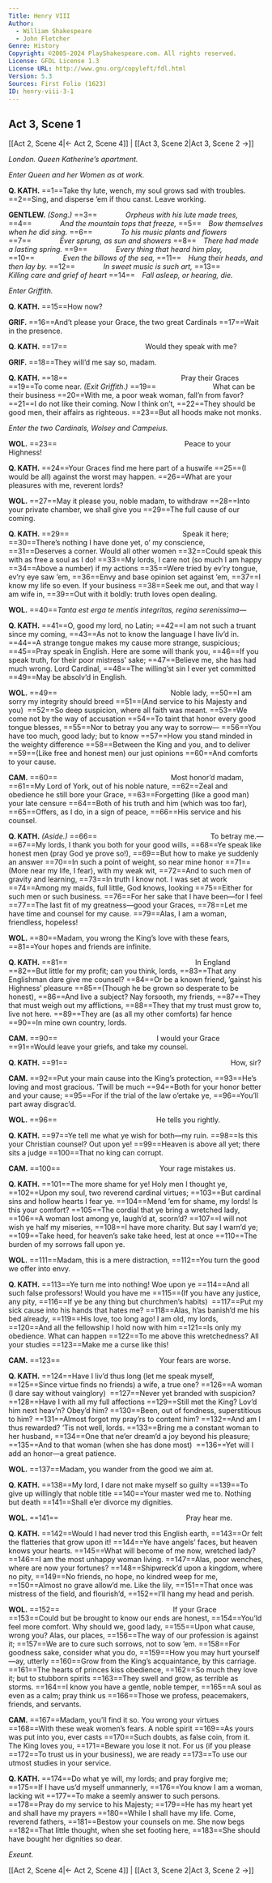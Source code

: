 ```yaml
---
Title: Henry VIII
Author: 
  - William Shakespeare
  - John Fletcher
Genre: History
Copyright: ©2005-2024 PlayShakespeare.com. All rights reserved.
License: GFDL License 1.3
License URL: http://www.gnu.org/copyleft/fdl.html
Version: 5.3
Sources: First Folio (1623)
ID: henry-viii-3-1
---
```


## Act 3, Scene 1
[[Act 2, Scene 4|← Act 2, Scene 4]] | [[Act 3, Scene 2|Act 3, Scene 2 →]]

*London. Queen Katherine’s apartment.*

*Enter Queen and her Women as at work.*

**Q. KATH.**
==1==Take thy lute, wench, my soul grows sad with troubles.
==2==Sing, and disperse ’em if thou canst. Leave working.

**GENTLEW.**
*(Song.)*
==3==    *Orpheus with his lute made trees,*
==4==    *And the mountain tops that freeze,*
==5== *Bow themselves when he did sing.*
==6==    *To his music plants and flowers*
==7==    *Ever sprung, as sun and showers*
==8== *There had made a lasting spring.*
==9==    *Every thing that heard him play,*
==10==    *Even the billows of the sea,*
==11== *Hung their heads, and then lay by.*
==12==    *In sweet music is such art,*
==13==    *Killing care and grief of heart*
==14== *Fall asleep, or hearing, die.*

*Enter Griffith.*

**Q. KATH.**
==15==How now?

**GRIF.**
==16==And’t please your Grace, the two great Cardinals
==17==Wait in the presence.

**Q. KATH.**
==17==           Would they speak with me?

**GRIF.**
==18==They will’d me say so, madam.

**Q. KATH.**
==18==                Pray their Graces
==19==To come near.
*(Exit Griffith.)*
==19==        What can be their business
==20==With me, a poor weak woman, fall’n from favor?
==21==I do not like their coming. Now I think on’t,
==22==They should be good men, their affairs as righteous.
==23==But all hoods make not monks.

*Enter the two Cardinals, Wolsey and Campeius.*

**WOL.**
==23==                  Peace to your Highness!

**Q. KATH.**
==24==Your Graces find me here part of a huswife
==25==(I would be all) against the worst may happen.
==26==What are your pleasures with me, reverent lords?

**WOL.**
==27==May it please you, noble madam, to withdraw
==28==Into your private chamber, we shall give you
==29==The full cause of our coming.

**Q. KATH.**
==29==                Speak it here;
==30==There’s nothing I have done yet, o’ my conscience,
==31==Deserves a corner. Would all other women
==32==Could speak this with as free a soul as I do!
==33==My lords, I care not (so much I am happy
==34==Above a number) if my actions
==35==Were tried by ev’ry tongue, ev’ry eye saw ’em,
==36==Envy and base opinion set against ’em,
==37==I know my life so even. If your business
==38==Seek me out, and that way I am wife in,
==39==Out with it boldly: truth loves open dealing.

**WOL.**
==40==*Tanta est erga te mentis integritas, regina serenissima*⁠—

**Q. KATH.**
==41==O, good my lord, no Latin;
==42==I am not such a truant since my coming,
==43==As not to know the language I have liv’d in.
==44==A strange tongue makes my cause more strange, suspicious;
==45==Pray speak in English. Here are some will thank you,
==46==If you speak truth, for their poor mistress’ sake;
==47==Believe me, she has had much wrong. Lord Cardinal,
==48==The willing’st sin I ever yet committed
==49==May be absolv’d in English.

**WOL.**
==49==                Noble lady,
==50==I am sorry my integrity should breed
==51==(And service to his Majesty and you) 
==52==So deep suspicion, where all faith was meant.
==53==We come not by the way of accusation
==54==To taint that honor every good tongue blesses,
==55==Nor to betray you any way to sorrow⁠—
==56==You have too much, good lady; but to know
==57==How you stand minded in the weighty difference
==58==Between the King and you, and to deliver
==59==(Like free and honest men) our just opinions
==60==And comforts to your cause.

**CAM.**
==60==                Most honor’d madam,
==61==My Lord of York, out of his noble nature,
==62==Zeal and obedience he still bore your Grace,
==63==Forgetting (like a good man) your late censure
==64==Both of his truth and him (which was too far),
==65==Offers, as I do, in a sign of peace,
==66==His service and his counsel.

**Q. KATH.**
*(Aside.)*
==66==                To betray me.⁠—
==67==My lords, I thank you both for your good wills,
==68==Ye speak like honest men (pray God ye prove so!),
==69==But how to make ye suddenly an answer
==70==In such a point of weight, so near mine honor
==71==(More near my life, I fear), with my weak wit,
==72==And to such men of gravity and learning,
==73==In truth I know not. I was set at work
==74==Among my maids, full little, God knows, looking
==75==Either for such men or such business.
==76==For her sake that I have been—for I feel
==77==The last fit of my greatness—good your Graces,
==78==Let me have time and counsel for my cause.
==79==Alas, I am a woman, friendless, hopeless!

**WOL.**
==80==Madam, you wrong the King’s love with these fears,
==81==Your hopes and friends are infinite.

**Q. KATH.**
==81==                  In England
==82==But little for my profit; can you think, lords,
==83==That any Englishman dare give me counsel?
==84==Or be a known friend, ’gainst his Highness’ pleasure
==85==(Though he be grown so desperate to be honest),
==86==And live a subject? Nay forsooth, my friends,
==87==They that must weigh out my afflictions,
==88==They that my trust must grow to, live not here.
==89==They are (as all my other comforts) far hence
==90==In mine own country, lords.

**CAM.**
==90==              I would your Grace
==91==Would leave your griefs, and take my counsel.

**Q. KATH.**
==91==                       How, sir?

**CAM.**
==92==Put your main cause into the King’s protection,
==93==He’s loving and most gracious. ’Twill be much
==94==Both for your honor better and your cause;
==95==For if the trial of the law o’ertake ye,
==96==You’ll part away disgrac’d.

**WOL.**
==96==              He tells you rightly.

**Q. KATH.**
==97==Ye tell me what ye wish for both—my ruin.
==98==Is this your Christian counsel? Out upon ye!
==99==Heaven is above all yet; there sits a judge
==100==That no king can corrupt.

**CAM.**
==100==              Your rage mistakes us.

**Q. KATH.**
==101==The more shame for ye! Holy men I thought ye,
==102==Upon my soul, two reverend cardinal virtues;
==103==But cardinal sins and hollow hearts I fear ye.
==104==Mend ’em for shame, my lords! Is this your comfort?
==105==The cordial that ye bring a wretched lady,
==106==A woman lost among ye, laugh’d at, scorn’d?
==107==I will not wish ye half my miseries,
==108==I have more charity. But say I warn’d ye;
==109==Take heed, for heaven’s sake take heed, lest at once
==110==The burden of my sorrows fall upon ye.

**WOL.**
==111==Madam, this is a mere distraction,
==112==You turn the good we offer into envy.

**Q. KATH.**
==113==Ye turn me into nothing! Woe upon ye
==114==And all such false professors! Would you have me
==115==(If you have any justice, any pity,
==116==If ye be any thing but churchmen’s habits) 
==117==Put my sick cause into his hands that hates me?
==118==Alas, h’as banish’d me his bed already,
==119==His love, too long ago! I am old, my lords,
==120==And all the fellowship I hold now with him
==121==Is only my obedience. What can happen
==122==To me above this wretchedness? All your studies
==123==Make me a curse like this!

**CAM.**
==123==              Your fears are worse.

**Q. KATH.**
==124==Have I liv’d thus long (let me speak myself,
==125==Since virtue finds no friends) a wife, a true one?
==126==A woman (I dare say without vainglory) 
==127==Never yet branded with suspicion?
==128==Have I with all my full affections
==129==Still met the King? Lov’d him next heav’n? Obey’d him?
==130==Been, out of fondness, superstitious to him?
==131==Almost forgot my pray’rs to content him?
==132==And am I thus rewarded? ’Tis not well, lords.
==133==Bring me a constant woman to her husband,
==134==One that ne’er dream’d a joy beyond his pleasure;
==135==And to that woman (when she has done most) 
==136==Yet will I add an honor—a great patience.

**WOL.**
==137==Madam, you wander from the good we aim at.

**Q. KATH.**
==138==My lord, I dare not make myself so guilty
==139==To give up willingly that noble title
==140==Your master wed me to. Nothing but death
==141==Shall e’er divorce my dignities.

**WOL.**
==141==                  Pray hear me.

**Q. KATH.**
==142==Would I had never trod this English earth,
==143==Or felt the flatteries that grow upon it!
==144==Ye have angels’ faces, but heaven knows your hearts.
==145==What will become of me now, wretched lady?
==146==I am the most unhappy woman living.
==147==Alas, poor wenches, where are now your fortunes?
==148==Shipwreck’d upon a kingdom, where no pity,
==149==No friends, no hope, no kindred weep for me,
==150==Almost no grave allow’d me. Like the lily,
==151==That once was mistress of the field, and flourish’d,
==152==I’ll hang my head and perish.

**WOL.**
==152==                If your Grace
==153==Could but be brought to know our ends are honest,
==154==You’ld feel more comfort. Why should we, good lady,
==155==Upon what cause, wrong you? Alas, our places,
==156==The way of our profession is against it;
==157==We are to cure such sorrows, not to sow ’em.
==158==For goodness sake, consider what you do,
==159==How you may hurt yourself—ay, utterly
==160==Grow from the King’s acquaintance, by this carriage.
==161==The hearts of princes kiss obedience,
==162==So much they love it; but to stubborn spirits
==163==They swell and grow, as terrible as storms.
==164==I know you have a gentle, noble temper,
==165==A soul as even as a calm; pray think us
==166==Those we profess, peacemakers, friends, and servants.

**CAM.**
==167==Madam, you’ll find it so. You wrong your virtues
==168==With these weak women’s fears. A noble spirit
==169==As yours was put into you, ever casts
==170==Such doubts, as false coin, from it. The King loves you,
==171==Beware you lose it not. For us (if you please
==172==To trust us in your business), we are ready
==173==To use our utmost studies in your service.

**Q. KATH.**
==174==Do what ye will, my lords; and pray forgive me;
==175==If I have us’d myself unmannerly,
==176==You know I am a woman, lacking wit
==177==To make a seemly answer to such persons.
==178==Pray do my service to his Majesty;
==179==He has my heart yet and shall have my prayers
==180==While I shall have my life. Come, reverend fathers,
==181==Bestow your counsels on me. She now begs
==182==That little thought, when she set footing here,
==183==She should have bought her dignities so dear.

*Exeunt.*

[[Act 2, Scene 4|← Act 2, Scene 4]] | [[Act 3, Scene 2|Act 3, Scene 2 →]]